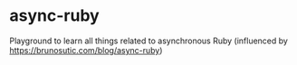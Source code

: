 # async-ruby
Playground to learn all things related to asynchronous Ruby (influenced by https://brunosutic.com/blog/async-ruby)

